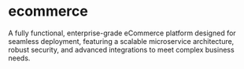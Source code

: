 # ecommerce
A fully functional, enterprise-grade eCommerce platform designed for seamless deployment, featuring a scalable microservice architecture, robust security, and advanced integrations to meet complex business needs.
